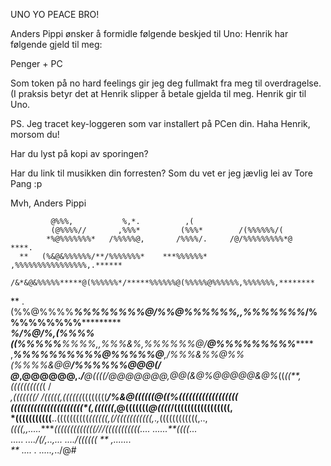 UNO
YO
PEACE BRO!

 Anders Pippi ønsker å formidle følgende beskjed til Uno:
 Henrik har følgende gjeld til meg:

 Penger + PC 

 Som token på no hard feelings gir jeg deg fullmakt fra meg til overdragelse.
 (I praksis betyr det at Henrik slipper å betale gjelda til meg. Henrik gir til Uno.
 
 PS. Jeg tracet key-loggeren som var installert på PCen din. 
Haha Henrik, morsom du!

 Har du lyst på kopi av sporingen?

 Har du link til musikken din forresten? Som du vet er jeg jævlig lei av Tore Pang :p
 

 Mvh,
 Anders Pippi
                                         
             @%%%,           %,*.          ,(                                        
             (@%%%%//       ,%%%*         (%%%*        /(%%%%%%/(                    
            *%@%%%%%%%*   /%%%%%@,       /%%%%/.     /@/%%%%%%%%%*@   ****.          
      **   (%&@&%%%%%%/**/%%%%%%%*    ***%%%%%%*  ,%%%%%%%%%%%%%%%%,.******          
          /&*&@&%%%%%*****@(%%%%%%*/*****%%%%%%@(%%%%%@%%%%%%,%%%%%%%,********       
   **     .(%%@%%%%*****%%%%*%%%%@/%%@***%%%%%%,,%%%%%%%*****/%%%%%%%%%***********   
 *********%/*%@/%,*****(%%%%((%%%%%**%%%%,,%%%&%,%%%%%%@/******@%%%%%%%%%*********   
   ,*****%%%%%%*********%%%%@*%%%%%@**,/%%%&%%@%%(%%%%&@@*******/%%%%%%@@@(/*        
   @***,@@@@@@,.******/**@((((/*@@@@@@@***,@@(&@%@@@*@@&@%*((*((**,((((((((((*(  /    
     *,(((((((/  /(((((,((((((*((((((((*****/%&@((((*((@((%(*(((((((((((((((((**     
       *((((((*((((((((((((((((*(,((((((*****,@(((((((*@((((*/(((((((((((((((((,     
        *(((((((((((**..((((((((((*((((((,***(/((((((((*(((,*.*,*((((((((((((,..,    
         *((((,,.....*******(((((((((((((//*/(((((((((((*....  ......**((((*...      
          .....      ******....*/(/,..*,... ....*/((((((*    **      ,.......        
                **              ....   .*       .....,*../@#
